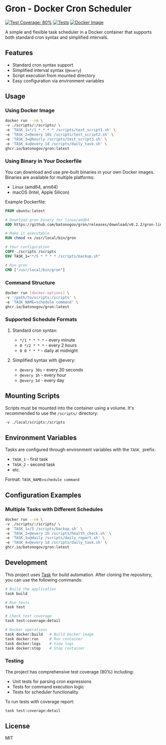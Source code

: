 # Gron - Docker Cron Scheduler

[![Test Coverage: 80%](https://img.shields.io/badge/Test%20Coverage-80%25-success)](./)
[![Tests](https://github.com/batonogov/gron/actions/workflows/tests.yml/badge.svg)](https://github.com/batonogov/gron/actions/workflows/tests.yml)
[![Docker Image](https://github.com/batonogov/gron/actions/workflows/release.yml/badge.svg)](https://github.com/batonogov/gron/actions/workflows/release.yml)

A simple and flexible task scheduler in a Docker container that supports both standard cron syntax and simplified intervals.

## Features

- Standard cron syntax support
- Simplified interval syntax (`@every`)
- Script execution from mounted directory
- Easy configuration via environment variables

## Usage

### Using Docker Image

```bash
docker run --rm \
-v ./scripts/:/scripts/ \
-e 'TASK_1=*/1 * * * * /scripts/test_script1.sh' \
-e 'TASK_2=@every 10s /scripts/test_script2.sh' \
-e 'TASK_3=@hourly /scripts/test_script3.sh' \
-e 'TASK_4=@every 1d /scripts/daily_task.sh' \
ghcr.io/batonogov/gron:latest
```

### Using Binary in Your Dockerfile

You can download and use pre-built binaries in your own Docker images. Binaries are available for multiple platforms:

- Linux (amd64, arm64)
- macOS (Intel, Apple Silicon)

Example Dockerfile:

```dockerfile
FROM ubuntu:latest

# Download gron binary for linux/amd64
ADD https://github.com/batonogov/gron/releases/download/v0.2.2/gron-linux-amd64 /usr/local/bin/gron

# Make it executable
RUN chmod +x /usr/local/bin/gron

# Your configuration
COPY ./scripts /scripts
ENV TASK_1="*/5 * * * * /scripts/backup.sh"

# Run gron
CMD ["/usr/local/bin/gron"]
```

### Command Structure

```bash
docker run [docker-options] \
-v '/path/to/scripts:/scripts' \
-e 'TASK_NAME=schedule command' \
ghcr.io/batonogov/gron:latest
```

### Supported Schedule Formats

1. Standard cron syntax:
   - `*/1 * * * *` - every minute
   - `0 */2 * * *` - every 2 hours
   - `0 0 * * *` - daily at midnight

2. Simplified syntax with @every:
   - `@every 30s` - every 30 seconds
   - `@every 1h` - every hour
   - `@every 1d` - every day

## Mounting Scripts

Scripts must be mounted into the container using a volume. It's recommended to use the `/scripts/` directory:

```bash
-v ./local/scripts:/scripts
```

## Environment Variables

Tasks are configured through environment variables with the `TASK_` prefix:

- `TASK_1` - first task
- `TASK_2` - second task
- etc.

Format: `TASK_NAME=schedule command`

## Configuration Examples

### Multiple Tasks with Different Schedules

```bash
docker run --rm \
-v ./scripts/:/scripts/ \
-e 'TASK_1=/5 /scripts/backup.sh' \
-e 'TASK_2=@every 1h /scripts/health_check.sh' \
-e 'TASK_3=@daily /scripts/daily_report.sh' \
-e 'TASK_4=@every 1d /scripts/daily_task.sh' \
ghcr.io/batonogov/gron:latest
```

## Development

This project uses [Task](https://taskfile.dev) for build automation. After cloning the repository, you can use the following commands:

```bash
# Build the application
task build

# Run tests
task test

# Check test coverage
task test:coverage:detail

# Docker operations
task docker:build   # Build Docker image
task docker:run     # Run container
task docker:logs    # View logs
task docker:stop    # Stop container
```

### Testing

The project has comprehensive test coverage (80%) including:

- Unit tests for parsing cron expressions
- Tests for command execution logic
- Tests for scheduler functionality

To run tests with coverage report:

```bash
task test:coverage:detail
```

## License

MIT

